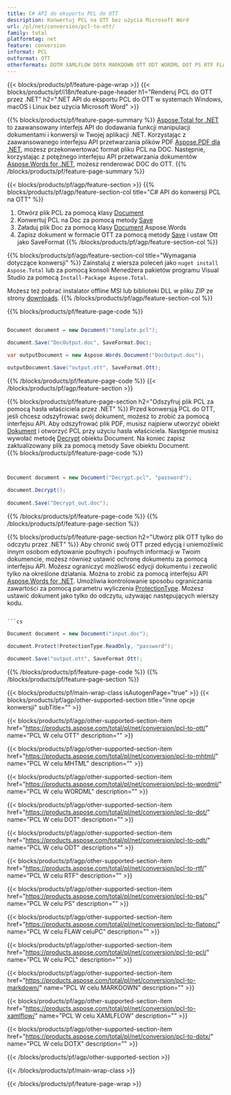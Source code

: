 ```yaml
---
title: C# API do eksportu PCL do OTT
description: Konwertuj PCL na OTT bez użycia Microsoft Word
url: /pl/net/conversion/pcl-to-ott/
family: total
platformtag: net
feature: conversion
informat: PCL
outformat: OTT
otherformats: DOTM XAMLFLOW DOTX MARKDOWN OTT ODT WORDML DOT PS RTF FLATOPC MHTML
---
```

{{< blocks/products/pf/feature-page-wrap >}}
{{< blocks/products/pf/i18n/feature-page-header h1="Renderuj PCL do OTT przez .NET" h2=".NET API do eksportu PCL do OTT w systemach Windows, macOS i Linux bez użycia Microsoft Word" >}}

{{% blocks/products/pf/feature-page-summary %}}
[Aspose.Total for .NET](https://products.aspose.com/total/net/) to zaawansowany interfejs API do dodawania funkcji manipulacji dokumentami i konwersji w Twojej aplikacji .NET. Korzystając z zaawansowanego interfejsu API przetwarzania plików PDF [Aspose.PDF dla .NET](https://products.aspose.com/pdf/net/), możesz przekonwertować format pliku PCL na DOC. Następnie, korzystając z potężnego interfejsu API przetwarzania dokumentów [Aspose.Words for .NET](https://products.aspose.com/words/net/), możesz renderować DOC do OTT.
{{% /blocks/products/pf/feature-page-summary  %}}

{{< blocks/products/pf/agp/feature-section >}}
{{% blocks/products/pf/agp/feature-section-col title="C# API do konwersji PCL na OTT" %}}
1. Otwórz plik PCL za pomocą klasy [Document](https://apireference.aspose.com/pdf/net/aspose.pdf/document)
2. Konwertuj PCL na Doc za pomocą metody [Save](https://apireference.aspose.com/pdf/net/aspose.pdf.document/save/methods/5)
3. Załaduj plik Doc za pomocą klasy [Document](https://apireference.aspose.com/words/net/aspose.words/document) Aspose.Words
4. Zapisz dokument w formacie OTT za pomocą metody [Save](https://apireference.aspose.com/words/net/aspose.words.document/save/methods/4) i ustaw Ott jako SaveFormat
{{% /blocks/products/pf/agp/feature-section-col %}}

{{% blocks/products/pf/agp/feature-section-col title="Wymagania dotyczące konwersji" %}}
Zainstaluj z wiersza poleceń jako ```nuget install Aspose.Total``` lub za pomocą konsoli Menedżera pakietów programu Visual Studio za pomocą ```Install-Package Aspose.Total```.

Możesz też pobrać instalator offline MSI lub biblioteki DLL w pliku ZIP ze strony [downloads](https://downloads.aspose.com/total/net).
{{% /blocks/products/pf/agp/feature-section-col %}}

{{% blocks/products/pf/feature-page-code %}}

```cs

Document document = new Document("template.pcl");
 
document.Save("DocOutput.doc", SaveFormat.Doc); 

var outputDocument = new Aspose.Words.Document("DocOutput.doc");

outputDocument.Save("output.ott", SaveFormat.Ott);   
```

{{% /blocks/products/pf/feature-page-code %}}
{{< /blocks/products/pf/agp/feature-section >}}

{{% blocks/products/pf/feature-page-section  h2="Odszyfruj plik PCL za pomocą hasła właściciela przez .NET" %}}
Przed konwersją PCL do OTT, jeśli chcesz odszyfrować swój dokument, możesz to zrobić za pomocą interfejsu API. Aby odszyfrować plik PDF, musisz najpierw utworzyć obiekt [Dokument](https://apireference.aspose.com/pdf/net/aspose.pdf/document) i otworzyć PCL przy użyciu hasła właściciela. Następnie musisz wywołać metodę [Decrypt](https://apireference.aspose.com/pdf/net/aspose.pdf/document/methods/decrypt) obiektu Document. Na koniec zapisz zaktualizowany plik za pomocą metody Save obiektu Document.  
{{% blocks/products/pf/feature-page-code %}}
```cs


Document document = new Document("Decrypt.pcl", "password");

document.Decrypt();
 
document.Save("Decrypt_out.doc");
```

{{% /blocks/products/pf/feature-page-code  %}}
{{% /blocks/products/pf/feature-page-section %}}

{{% blocks/products/pf/feature-page-section  h2="Utwórz plik OTT tylko do odczytu przez .NET" %}}
Aby chronić swój OTT przed edycją i uniemożliwić innym osobom edytowanie poufnych i poufnych informacji w Twoim dokumencie, możesz również ustawić ochronę dokumentu za pomocą interfejsu API. Możesz ograniczyć możliwość edycji dokumentu i zezwolić tylko na określone działania. Można to zrobić za pomocą interfejsu API [Aspose.Words for .NET](https://products.aspose.com/words/net/). Umożliwia kontrolowanie sposobu ograniczania zawartości za pomocą parametru wyliczenia [ProtectionType](https://apireference.aspose.com/words/net/aspose.words/protectiontype). Możesz ustawić dokument jako tylko do odczytu, używając następujących wierszy kodu. 
```cs

```cs

Document document = new Document("input.doc");

document.Protect(ProtectionType.ReadOnly, "password");

document.Save("output.ott", SaveFormat.Ott);    
```

{{% /blocks/products/pf/feature-page-code  %}}
{{% /blocks/products/pf/feature-page-section %}}

{{< blocks/products/pf/main-wrap-class isAutogenPage="true" >}}
{{< blocks/products/pf/agp/other-supported-section title="Inne opcje konwersji" subTitle="" >}}

{{< blocks/products/pf/agp/other-supported-section-item href="https://products.aspose.com/total/pl/net/conversion/pcl-to-ott/" name="PCL W celu OTT" description="" >}}

{{< blocks/products/pf/agp/other-supported-section-item href="https://products.aspose.com/total/pl/net/conversion/pcl-to-mhtml/" name="PCL W celu MHTML" description="" >}}

{{< blocks/products/pf/agp/other-supported-section-item href="https://products.aspose.com/total/pl/net/conversion/pcl-to-wordml/" name="PCL W celu WORDML" description="" >}}

{{< blocks/products/pf/agp/other-supported-section-item href="https://products.aspose.com/total/pl/net/conversion/pcl-to-dot/" name="PCL W celu DOT" description="" >}}

{{< blocks/products/pf/agp/other-supported-section-item href="https://products.aspose.com/total/pl/net/conversion/pcl-to-odt/" name="PCL W celu ODT" description="" >}}

{{< blocks/products/pf/agp/other-supported-section-item href="https://products.aspose.com/total/pl/net/conversion/pcl-to-rtf/" name="PCL W celu RTF" description="" >}}

{{< blocks/products/pf/agp/other-supported-section-item href="https://products.aspose.com/total/pl/net/conversion/pcl-to-ps/" name="PCL W celu PS" description="" >}}

{{< blocks/products/pf/agp/other-supported-section-item href="https://products.aspose.com/total/pl/net/conversion/pcl-to-flatopc/" name="PCL W celu FLAW celuPC" description="" >}}

{{< blocks/products/pf/agp/other-supported-section-item href="https://products.aspose.com/total/pl/net/conversion/pcl-to-pcl/" name="PCL W celu PCL" description="" >}}

{{< blocks/products/pf/agp/other-supported-section-item href="https://products.aspose.com/total/pl/net/conversion/pcl-to-markdown/" name="PCL W celu MARKDOWN" description="" >}}

{{< blocks/products/pf/agp/other-supported-section-item href="https://products.aspose.com/total/pl/net/conversion/pcl-to-xamlflow/" name="PCL W celu XAMLFLOW" description="" >}}

{{< blocks/products/pf/agp/other-supported-section-item href="https://products.aspose.com/total/pl/net/conversion/pcl-to-dotx/" name="PCL W celu DOTX" description="" >}}



{{< /blocks/products/pf/agp/other-supported-section >}}

{{< /blocks/products/pf/main-wrap-class >}}

{{< /blocks/products/pf/feature-page-wrap >}}